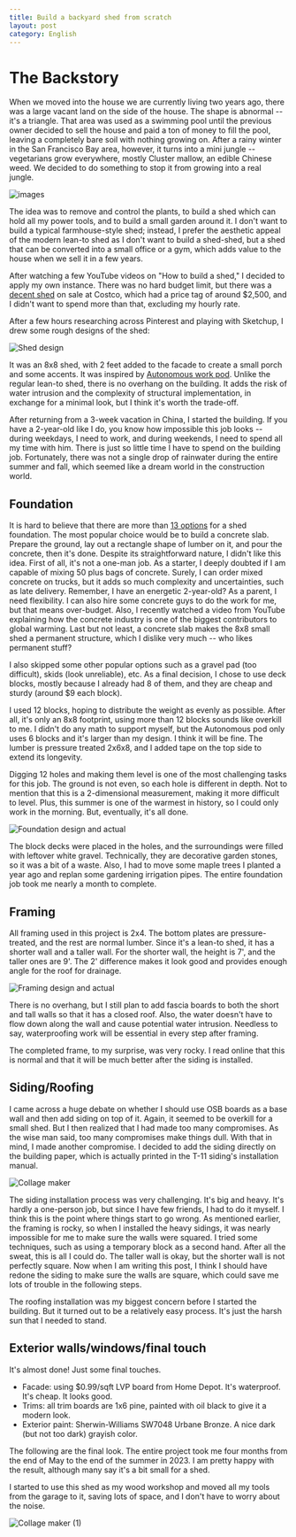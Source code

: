 ```yaml
---
title: Build a backyard shed from scratch
layout: post
category: English
---
```


# The Backstory

When we moved into the house we are currently living two years ago, there was a large vacant land on the side of the house. The shape is abnormal -- it's a triangle. That area was used as a swimming pool until the previous owner decided to sell the house and paid a ton of money to fill the pool, leaving a completely bare soil with nothing growing on. After a rainy winter in the San Francisco Bay area, however, it turns into a mini jungle -- vegetarians grow everywhere, mostly Cluster mallow, an edible Chinese weed. We decided to do something to stop it from growing into a real jungle.

![images](https://github.com/fuermosi777/fuermosi777.github.io/assets/7303373/a01b138b-02da-47de-b489-41f70f215083)

The idea was to remove and control the plants, to build a shed which can hold all my power tools, and to build a small garden around it. I don't want to build a typical farmhouse-style shed; instead, I prefer the aesthetic appeal of the modern lean-to shed as I don't want to build a shed-shed, but a shed that can be converted into a small office or a gym, which adds value to the house when we sell it in a few years.

After watching a few YouTube videos on "How to build a shed," I decided to apply my own instance. There was no hard budget limit, but there was a [decent shed](https://www.costco.com/northport-wood-storage-shed---do-it-yourself-assembly.product.4000051398.html) on sale at Costco, which had a price tag of around $2,500, and I didn't want to spend more than that, excluding my hourly rate.

After a few hours researching across Pinterest and playing with Sketchup, I drew some rough designs of the shed:

![Shed design](https://github.com/fuermosi777/fuermosi777.github.io/assets/7303373/d172d61c-1843-4057-a231-c3b36ad3c404)

It was an 8x8 shed, with 2 feet added to the facade to create a small porch and some accents. It was inspired by [Autonomous work pod](https://www.autonomous.ai/pod-adus). Unlike the regular lean-to shed, there is no overhang on the building. It adds the risk of water intrusion and the complexity of structural implementation, in exchange for a minimal look, but I think it's worth the trade-off.

After returning from a 3-week vacation in China, I started the building. If you have a 2-year-old like I do, you know how impossible this job looks -- during weekdays, I need to work, and during weekends, I need to spend all my time with him. There is just so little time I have to spend on the building job. Fortunately, there was not a single drop of rainwater during the entire summer and fall, which seemed like a dream world in the construction world.

## Foundation

It is hard to believe that there are more than [13 options](https://www.siteprep.com/shed-foundation-options/) for a shed foundation. The most popular choice would be to build a concrete slab. Prepare the ground, lay out a rectangle shape of lumber on it, and pour the concrete, then it's done. Despite its straightforward nature, I didn't like this idea. First of all, it's not a one-man job. As a starter, I deeply doubted if I am capable of mixing 50 plus bags of concrete. Surely, I can order mixed concrete on trucks, but it adds so much complexity and uncertainties, such as late delivery. Remember, I have an energetic 2-year-old? As a parent, I need flexibility. I can also hire some concrete guys to do the work for me, but that means over-budget. Also, I recently watched a video from YouTube explaining how the concrete industry is one of the biggest contributors to global warming. Last but not least, a concrete slab makes the 8x8 small shed a permanent structure, which I dislike very much -- who likes permanent stuff?

I also skipped some other popular options such as a gravel pad (too difficult), skids (look unreliable), etc. As a final decision, I chose to use deck blocks, mostly because I already had 8 of them, and they are cheap and sturdy (around $9 each block).

I used 12 blocks, hoping to distribute the weight as evenly as possible. After all, it's only an 8x8 footprint, using more than 12 blocks sounds like overkill to me. I didn't do any math to support myself, but the Autonomous pod only uses 6 blocks and it's larger than my design. I think it will be fine. The lumber is pressure treated 2x6x8, and I added tape on the top side to extend its longevity.

Digging 12 holes and making them level is one of the most challenging tasks for this job. The ground is not even, so each hole is different in depth. Not to mention that this is a 2-dimensional measurement, making it more difficult to level. Plus, this summer is one of the warmest in history, so I could only work in the morning. But, eventually, it's all done.

![Foundation design and actual](https://github.com/fuermosi777/fuermosi777.github.io/assets/7303373/b8b5af15-751e-475e-a5b8-c25d08b0a0a6)

The block decks were placed in the holes, and the surroundings were filled with leftover white gravel. Technically, they are decorative garden stones, so it was a bit of a waste. Also, I had to move some maple trees I planted a year ago and replan some gardening irrigation pipes. The entire foundation job took me nearly a month to complete.

## Framing

All framing used in this project is 2x4. The bottom plates are pressure-treated, and the rest are normal lumber. Since it's a lean-to shed, it has a shorter wall and a taller wall. For the shorter wall, the height is 7', and the taller ones are 9'. The 2' difference makes it look good and provides enough angle for the roof for drainage.

![Framing design and actual](https://github.com/fuermosi777/fuermosi777.github.io/assets/7303373/e7f22b9d-a872-4753-b997-91d65ed99502)

There is no overhang, but I still plan to add fascia boards to both the short and tall walls so that it has a closed roof. Also, the water doesn't have to flow down along the wall and cause potential water intrusion. Needless to say, waterproofing work will be essential in every step after framing.

The completed frame, to my surprise, was very rocky. I read online that this is normal and that it will be much better after the siding is installed.

## Siding/Roofing

I came across a huge debate on whether I should use OSB boards as a base wall and then add siding on top of it. Again, it seemed to be overkill for a small shed. But I then realized that I had made too many compromises. As the wise man said, too many compromises make things dull. With that in mind, I made another compromise. I decided to add the siding directly on the building paper, which is actually printed in the T-11 siding's installation manual.

![Collage maker](https://github.com/fuermosi777/fuermosi777.github.io/assets/7303373/b925c0ed-54c6-4486-a851-aacf232ba32e)

The siding installation process was very challenging. It's big and heavy. It's hardly a one-person job, but since I have few friends, I had to do it myself. I think this is the point where things start to go wrong. As mentioned earlier, the framing is rocky, so when I installed the heavy sidings, it was nearly impossible for me to make sure the walls were squared. I tried some techniques, such as using a temporary block as a second hand. After all the sweat, this is all I could do. The taller wall is okay, but the shorter wall is not perfectly square. Now when I am writing this post, I think I should have redone the siding to make sure the walls are square, which could save me lots of trouble in the following steps.

The roofing installation was my biggest concern before I started the building. But it turned out to be a relatively easy process. It's just the harsh sun that I needed to stand.

## Exterior walls/windows/final touch

It's almost done! Just some final touches.

- Facade: using $0.99/sqft LVP board from Home Depot. It's waterproof. It's cheap. It looks good.
- Trims: all trim boards are 1x6 pine, painted with oil black to give it a modern look.
- Exterior paint: Sherwin-Williams SW7048 Urbane Bronze. A nice dark (but not too dark) grayish color.

The following are the final look. The entire project took me four months from the end of May to the end of the summer in 2023. I am pretty happy with the result, although many say it's a bit small for a shed.

I started to use this shed as my wood workshop and moved all my tools from the garage to it, saving lots of space, and I don't have to worry about the noise.

![Collage maker (1)](https://github.com/fuermosi777/fuermosi777.github.io/assets/7303373/d4e94216-3bea-4d31-be11-ae404400de7c)
